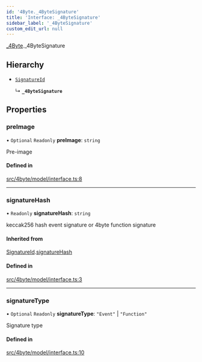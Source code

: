 ```yaml
---
id: '4Byte._4ByteSignature'
title: 'Interface: _4ByteSignature'
sidebar_label: '_4ByteSignature'
custom_edit_url: null
---
```


[\_4Byte](../namespaces/4Byte.md).\_4ByteSignature

## Hierarchy

-   [`SignatureId`](4Byte.SignatureId.md)

    ↳ **`_4ByteSignature`**

## Properties

### preImage

• `Optional` `Readonly` **preImage**: `string`

Pre-image

#### Defined in

[src/4byte/model/interface.ts:8](https://github.com/leovigna/web3-redux/blob/be15552/src/4byte/model/interface.ts#L8)

---

### signatureHash

• `Readonly` **signatureHash**: `string`

keccak256 hash event signature or 4byte function signature

#### Inherited from

[SignatureId](4Byte.SignatureId.md).[signatureHash](4Byte.SignatureId.md#signaturehash)

#### Defined in

[src/4byte/model/interface.ts:3](https://github.com/leovigna/web3-redux/blob/be15552/src/4byte/model/interface.ts#L3)

---

### signatureType

• `Optional` `Readonly` **signatureType**: `"Event"` \| `"Function"`

Signature type

#### Defined in

[src/4byte/model/interface.ts:10](https://github.com/leovigna/web3-redux/blob/be15552/src/4byte/model/interface.ts#L10)
